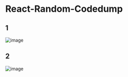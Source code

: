 # React-Random-Codedump

## 1

![image](https://user-images.githubusercontent.com/69317200/152724202-48079994-9c10-4bd5-bffb-29f7bbe049ae.png)

## 2 

![image](https://user-images.githubusercontent.com/69317200/152725146-ede597dc-b282-4b89-bb01-e5d0ce425e15.png)
